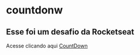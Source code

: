 # countdonw
## Esse foi um desafio da Rocketseat

Acesse clicando aqui [CountDown](https://romantic-leakey-8611c2.netlify.app/)
